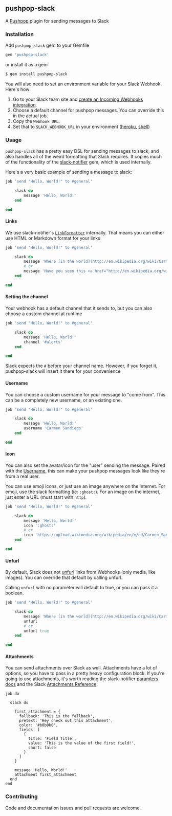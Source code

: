 ## pushpop-slack

A [Pushpop](https://github.com/pushpop-project/pushpop) plugin for sending messages to Slack

### Installation

Add `pushpop-slack` gem to your Gemfile

```ruby
gem 'pushpop-slack'
```

or install it as a gem

```bash
$ gem install pushpop-slack
```

You will also need to set an environment variable for your Slack Webhook. Here's how:

1. Go to your Slack team site and [create an Incoming Webhooks integration](slack.com/services/new).
2. Choose a default channel for pushpop messages. You can override this in the actual job.
3. Copy the `Webhook URL`.
4. Set that to `SLACK_WEBHOOK_URL` in your environment ([heroku](https://devcenter.heroku.com/articles/config-vars), [shell](https://www.digitalocean.com/community/tutorials/how-to-read-and-set-environmental-and-shell-variables-on-a-linux-vps))

### Usage

`pushpop-slack` has a pretty easy DSL for sending messages to slack, and also handles all of the weird formatting that Slack requires. It copies much of the functionality of the [slack-notifier](https://github.com/stevenosloan/slack-notifier) gem, which is used internally.

Here's a very basic example of sending a message to slack:

```ruby
job 'send "Hello, World!" to #general'

	slack do
		message 'Hello, World!'
	end

end
```

#### Links

We use slack-notifier's [`LinkFormatter`](https://github.com/stevenosloan/slack-notifier#links) internally. That means you can either use HTML or Markdown format for your links

```ruby
job 'send "Hello, World!" to #general'

	slack do
		message 'Where [in the world](http://en.wikipedia.org/wiki/Carmen_Sandiego) is Carmen Sandiego?'
		# or
		message 'Have you seen this <a href="http://en.wikipedia.org/wiki/Carmen_Sandiego">in the world</a> is Carmen Sandiego?'
	end

end
```

#### Setting the channel

Your webhook has a default channel that it sends to, but you can also choose a custom channel at runtime


```ruby
job 'send "Hello, World!" to #general'

	slack do
		message 'Hello, World!'
		channel '#alerts'
	end

end
```

Slack expects the `#` before your channel name. However, if you forget it, pushpop-slack will insert it there for your convenience

#### Username

You can choose a custom username for your message to "come from". This can be a completely new username, or an existing one.

```ruby
job 'send "Hello, World!" to #general'

	slack do
		message 'Hello, World!'
		username 'Carmen Sandiego'
	end

end
```

#### Icon

You can also set the avatar/icon for the "user" sending the message. Paired with the [Username](#username), this can make your pushpop messages look like they're from a real user.

You can use emoji icons, or just use an image anywhere on the internet. For emoji, use the slack formatting (ie: `:ghost:`). For an image on the internet, just enter a URL (must start with `http`).

```ruby
job 'send "Hello, World!" to #general'

	slack do
		message 'Hello, World!'
		icon ':ghost:'
		# or
		icon 'https://upload.wikimedia.org/wikipedia/en/e/ed/Carmen_Sandiego.png'
	end

end
```

#### Unfurl

By default, Slack does not [unfurl](https://api.slack.com/docs/unfurling) links from Webhooks (only media, like images). You can override that default by calling unfurl.

Calling `unfurl` with no parameter will default to true, or you can pass it a boolean.

```ruby
job 'send "Hello, World!" to #general'

	slack do
		message 'Where [in the world](http://en.wikipedia.org/wiki/Carmen_Sandiego) is Carmen Sandiego?'
		unfurl
		# or
		unfurl true
	end

end
```

#### Attachments

You can send attachments over Slack as well. Attachments have a lot of options, so you have to pass in a pretty heavy configuration block. If you're going to use attachments, it's worth reading the slack-notifier [paramters docs](https://github.com/stevenosloan/slack-notifier#additional-parameters) and the Slack [Attachments Reference](https://api.slack.com/docs/attachments).

```
job do

  slack do

    first_attachment = {
      fallback: 'This is the fallback',
      pretext: 'Hey check out this attachment',
      color: '#b0b0b0',
      fields: [
        {
          title: 'Field Title',
          value: 'This is the value of the first field!',
          short: false
        }
      ]
    }

    message 'Hello, World!'
    attachment first_attachment
  end
end
```

### Contributing

Code and documentation issues and pull requests are welcome.
